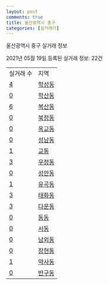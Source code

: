 ```yaml
---
layout: post
comments: true
title: 울산광역시 중구
categories: [실거래가]
---
```


울산광역시 중구 실거래 정보

2021년 05월 19일 등록된 실거래 정보: 22건


<table>
  <tr>
    <td>실거래 수</td>
    <td>지역</td>
  </tr>

  
  <tr>
    <td><a href="3111010100.html">4</a></td>
    <td><a href="3111010100.html">학성동</a></td>
  </tr>
    

  <tr>
    <td><a href="3111010200.html">0</a></td>
    <td><a href="3111010200.html">학산동</a></td>
  </tr>
    

  <tr>
    <td><a href="3111010300.html">6</a></td>
    <td><a href="3111010300.html">복산동</a></td>
  </tr>
    

  <tr>
    <td><a href="3111010400.html">0</a></td>
    <td><a href="3111010400.html">북정동</a></td>
  </tr>
    

  <tr>
    <td><a href="3111010500.html">0</a></td>
    <td><a href="3111010500.html">옥교동</a></td>
  </tr>
    

  <tr>
    <td><a href="3111010600.html">0</a></td>
    <td><a href="3111010600.html">성남동</a></td>
  </tr>
    

  <tr>
    <td><a href="3111010700.html">1</a></td>
    <td><a href="3111010700.html">교동</a></td>
  </tr>
    

  <tr>
    <td><a href="3111010800.html">3</a></td>
    <td><a href="3111010800.html">우정동</a></td>
  </tr>
    

  <tr>
    <td><a href="3111010900.html">0</a></td>
    <td><a href="3111010900.html">성안동</a></td>
  </tr>
    

  <tr>
    <td><a href="3111011000.html">1</a></td>
    <td><a href="3111011000.html">유곡동</a></td>
  </tr>
    

  <tr>
    <td><a href="3111011100.html">3</a></td>
    <td><a href="3111011100.html">태화동</a></td>
  </tr>
    

  <tr>
    <td><a href="3111011200.html">3</a></td>
    <td><a href="3111011200.html">다운동</a></td>
  </tr>
    

  <tr>
    <td><a href="3111011300.html">0</a></td>
    <td><a href="3111011300.html">동동</a></td>
  </tr>
    

  <tr>
    <td><a href="3111011400.html">0</a></td>
    <td><a href="3111011400.html">서동</a></td>
  </tr>
    

  <tr>
    <td><a href="3111011500.html">0</a></td>
    <td><a href="3111011500.html">남외동</a></td>
  </tr>
    

  <tr>
    <td><a href="3111011600.html">0</a></td>
    <td><a href="3111011600.html">장현동</a></td>
  </tr>
    

  <tr>
    <td><a href="3111011700.html">1</a></td>
    <td><a href="3111011700.html">약사동</a></td>
  </tr>
    

  <tr>
    <td><a href="3111011800.html">0</a></td>
    <td><a href="3111011800.html">반구동</a></td>
  </tr>
    


</table>
    